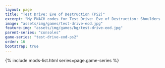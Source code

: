 ```yaml
---
layout: page
title: "Test Drive: Eve of Destruction (PS2)"
excerpt: "My PNACH codes for Test Drive: Eve of Destruction: Shoulders control mapping."
image: "assets/img/games/test-drive-eod.jpg"
feature-img: "assets/img/games/bg/test-drive-eod.jpg"
parent-series: "consoles"
game-series: "test-drive-eod-ps2"
order: 16
bootstrap: true
---
```


{% include mods-list.html series=page.game-series %}
